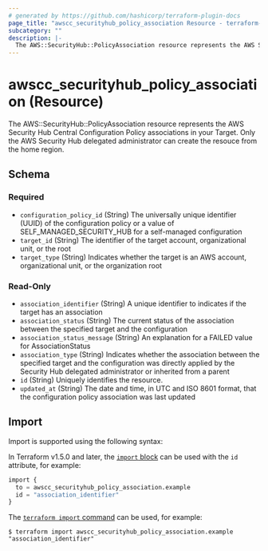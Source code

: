 ```yaml
---
# generated by https://github.com/hashicorp/terraform-plugin-docs
page_title: "awscc_securityhub_policy_association Resource - terraform-provider-awscc"
subcategory: ""
description: |-
  The AWS::SecurityHub::PolicyAssociation resource represents the AWS Security Hub Central Configuration Policy associations in your Target. Only the AWS Security Hub delegated administrator can create the resouce from the home region.
---
```


# awscc_securityhub_policy_association (Resource)

The AWS::SecurityHub::PolicyAssociation resource represents the AWS Security Hub Central Configuration Policy associations in your Target. Only the AWS Security Hub delegated administrator can create the resouce from the home region.



<!-- schema generated by tfplugindocs -->
## Schema

### Required

- `configuration_policy_id` (String) The universally unique identifier (UUID) of the configuration policy or a value of SELF_MANAGED_SECURITY_HUB for a self-managed configuration
- `target_id` (String) The identifier of the target account, organizational unit, or the root
- `target_type` (String) Indicates whether the target is an AWS account, organizational unit, or the organization root

### Read-Only

- `association_identifier` (String) A unique identifier to indicates if the target has an association
- `association_status` (String) The current status of the association between the specified target and the configuration
- `association_status_message` (String) An explanation for a FAILED value for AssociationStatus
- `association_type` (String) Indicates whether the association between the specified target and the configuration was directly applied by the Security Hub delegated administrator or inherited from a parent
- `id` (String) Uniquely identifies the resource.
- `updated_at` (String) The date and time, in UTC and ISO 8601 format, that the configuration policy association was last updated

## Import

Import is supported using the following syntax:

In Terraform v1.5.0 and later, the [`import` block](https://developer.hashicorp.com/terraform/language/import) can be used with the `id` attribute, for example:

```terraform
import {
  to = awscc_securityhub_policy_association.example
  id = "association_identifier"
}
```

The [`terraform import` command](https://developer.hashicorp.com/terraform/cli/commands/import) can be used, for example:

```shell
$ terraform import awscc_securityhub_policy_association.example "association_identifier"
```
